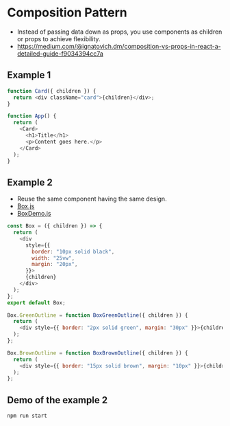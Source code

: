 # Composition Pattern

- Instead of passing data down as props, you use components as children or props to achieve flexibility.
- https://medium.com/@ignatovich.dm/composition-vs-props-in-react-a-detailed-guide-f9034394cc7a

## Example 1

```js
function Card({ children }) {
  return <div className="card">{children}</div>;
}

function App() {
  return (
    <Card>
      <h1>Title</h1>
      <p>Content goes here.</p>
    </Card>
  );
}
```

## Example 2

- Reuse the same component having the same design.
- [Box.js](./src/components/Box.js)
- [BoxDemo.js](./src/pages/BoxDemo.js)

```js
const Box = ({ children }) => {
  return (
    <div
      style={{
        border: "10px solid black",
        width: "25vw",
        margin: "20px",
      }}>
      {children}
    </div>
  );
};
export default Box;

Box.GreenOutline = function BoxGreenOutline({ children }) {
  return (
    <div style={{ border: "2px solid green", margin: "30px" }}>{children}</div>
  );
};

Box.BrownOutline = function BoxBrownOutline({ children }) {
  return (
    <div style={{ border: "15px solid brown", margin: "10px" }}>{children}</div>
  );
};
```

## Demo of the example 2

```js
npm run start
```
